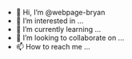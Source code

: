 - 👋 Hi, I’m @webpage-bryan
- 👀 I’m interested in ...
- 🌱 I’m currently learning ...
- 💞️ I’m looking to collaborate on ...
- 📫 How to reach me ...

<!---
webpage-bryan/webpage-bryan is a ✨ special ✨ repository because its `README.md` (this file) appears on your GitHub profile.
You can click the Preview link to take a look at your changes.
--->

